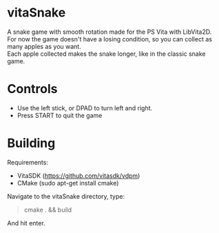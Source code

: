 # vitaSnake
A snake game with smooth rotation made for the PS Vita with LibVita2D.  
For now the game doesn't have a losing condition, so you can collect as many apples as you want.  
Each apple collected makes the snake longer, like in the classic snake game.

# Controls
* Use the left stick, or DPAD to turn left and right.
* Press START to quit the game

# Building
Requirements:
* VitaSDK (https://github.com/vitasdk/vdpm)  
* CMake (sudo apt-get install cmake)

Navigate to the vitaSnake directory, type:
> cmake . && build

And hit enter.

